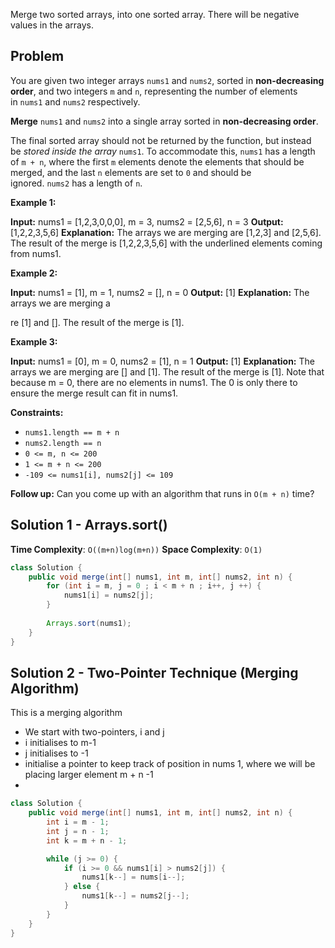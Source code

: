 Merge two sorted arrays, into one sorted array.  There will be negative values in the arrays.

## Problem
You are given two integer arrays `nums1` and `nums2`, sorted in **non-decreasing order**, and two integers `m` and `n`, representing the number of elements in `nums1` and `nums2` respectively.

**Merge** `nums1` and `nums2` into a single array sorted in **non-decreasing order**.

The final sorted array should not be returned by the function, but instead be _stored inside the array_ `nums1`. To accommodate this, `nums1` has a length of `m + n`, where the first `m` elements denote the elements that should be merged, and the last `n` elements are set to `0` and should be ignored. `nums2` has a length of `n`.

**Example 1:**

**Input:** nums1 = [1,2,3,0,0,0], m = 3, nums2 = [2,5,6], n = 3
**Output:** [1,2,2,3,5,6]
**Explanation:** The arrays we are merging are [1,2,3] and [2,5,6].
The result of the merge is [1,2,2,3,5,6] with the underlined elements coming from nums1.

**Example 2:**

**Input:** nums1 = [1], m = 1, nums2 = [], n = 0
**Output:** [1]
**Explanation:** The arrays we are merging a

re [1] and [].
The result of the merge is [1].

**Example 3:**

**Input:** nums1 = [0], m = 0, nums2 = [1], n = 1
**Output:** [1]
**Explanation:** The arrays we are merging are [] and [1].
The result of the merge is [1].
Note that because m = 0, there are no elements in nums1. The 0 is only there to ensure the merge result can fit in nums1.

**Constraints:**

- `nums1.length == m + n`
- `nums2.length == n`
- `0 <= m, n <= 200`
- `1 <= m + n <= 200`
- `-109 <= nums1[i], nums2[j] <= 109`

**Follow up:** Can you come up with an algorithm that runs in `O(m + n)` time?

## Solution 1 - Arrays.sort()

**Time Complexity**:  `O((m+n)log(m+n))`
**Space Complexity**: `O(1)`


``` java
class Solution { 
	public void merge(int[] nums1, int m, int[] nums2, int n) { 
		for (int i = m, j = 0 ; i < m + n ; i++, j ++) {  
		    nums1[i] = nums2[j];  
		}
	
		Arrays.sort(nums1); 
	} 
}
```

## Solution 2 - Two-Pointer Technique (Merging Algorithm)

This is a merging algorithm

- We start with two-pointers, i and j
- i initialises to m-1
- j initialises to -1
- initialise a pointer to keep track of position in nums 1, where we will be placing larger element  m + n -1
- 

``` java
class Solution {
	public void merge(int[] nums1, int m, int[] nums2, int n) {
		int i = m - 1;
		int j = n - 1;
		int k = m + n - 1;

		while (j >= 0) {
			if (i >= 0 && nums1[i] > nums2[j]) {
				nums1[k--] = nums[i--];
			} else {
				nums1[k--] = nums2[j--];
			}
		}
	}
}
```
